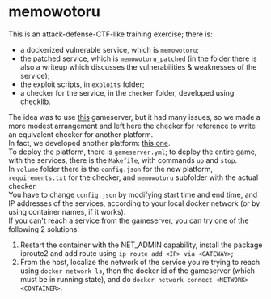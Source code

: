 # memowotoru

This is an attack-defense-CTF-like training exercise; there is:

- a dockerized vulnerable service, which is ```memowotoru```;
- the patched service, which is ```memowotoru_patched``` (in the folder there is also a writeup which discusses the vulnerabilities & weaknesses of the service);
- the exploit scripts, in ```exploits``` folder;
- a checker for the service, in the ```checker``` folder, developed using [checklib](https://github.com/pomo-mondreganto/checklib).

The idea was to use [this](https://github.com/pomo-mondreganto/ForcAD) gameserver, but it had many issues, so we made a more modest arrangement and left here the checker for reference to write an equivalent checker for another platform. <br>
In fact, we developed another platform: [this one](https://github.com/Shotokhan/ad_kihon). <br>
To deploy the platform, there is ```gameserver.yml```; to deploy the entire game, with the services, there is the ```Makefile```, with commands ```up``` and ```stop```. <br>
In ```volume``` folder there is the ```config.json``` for the new platform, ```requirements.txt``` for the checker, and ```memowotoru``` subfolder with the actual checker. <br>
You have to change ```config.json``` by modifying start time and end time, and IP addresses of the services, according to your local docker network (or by using container names, if it works). <br>
If you can't reach a service from the gameserver, you can try one of the following 2 solutions:

1. Restart the container with the NET_ADMIN capability, install the package iproute2 and add route using ```ip route add <IP> via <GATEWAY>```;
2. From the host, localize the network of the service you're trying to reach using ```docker network ls```, then the docker id of the gameserver (which must be in running state), and do ```docker network connect <NETWORK> <CONTAINER>```.


